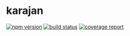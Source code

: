 # karajan

[![npm version][npm-badge]][npm-url]
[![build status][build-badge]][build-url]
[![coverage report][coverage-badge]][coverage-url]

[npm-badge]: https://img.shields.io/npm/v/@arisan/karajan.svg
[npm-url]: https://www.npmjs.com/package/@arisan/karajan
[build-badge]: http://source.arisan.io/clio/karajan/badges/develop/build.svg
[build-url]: http://source.arisan.io/clio/karajan/pipelines?scope=branches
[coverage-badge]: http://source.arisan.io/clio/karajan/badges/develop/coverage.svg
[coverage-url]: http://coverage.arisan.io/karajan/index.html
